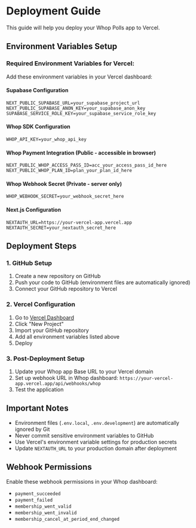 # Deployment Guide

This guide will help you deploy your Whop Polls app to Vercel.

## Environment Variables Setup

### Required Environment Variables for Vercel:

Add these environment variables in your Vercel dashboard:

#### Supabase Configuration
```
NEXT_PUBLIC_SUPABASE_URL=your_supabase_project_url
NEXT_PUBLIC_SUPABASE_ANON_KEY=your_supabase_anon_key
SUPABASE_SERVICE_ROLE_KEY=your_supabase_service_role_key
```

#### Whop SDK Configuration
```
WHOP_API_KEY=your_whop_api_key
```

#### Whop Payment Integration (Public - accessible in browser)
```
NEXT_PUBLIC_WHOP_ACCESS_PASS_ID=acc_your_access_pass_id_here
NEXT_PUBLIC_WHOP_PLAN_ID=plan_your_plan_id_here
```

#### Whop Webhook Secret (Private - server only)
```
WHOP_WEBHOOK_SECRET=your_webhook_secret_here
```

#### Next.js Configuration
```
NEXTAUTH_URL=https://your-vercel-app.vercel.app
NEXTAUTH_SECRET=your_nextauth_secret_here
```

## Deployment Steps

### 1. GitHub Setup
1. Create a new repository on GitHub
2. Push your code to GitHub (environment files are automatically ignored)
3. Connect your GitHub repository to Vercel

### 2. Vercel Configuration
1. Go to [Vercel Dashboard](https://vercel.com/dashboard)
2. Click "New Project"
3. Import your GitHub repository
4. Add all environment variables listed above
5. Deploy

### 3. Post-Deployment Setup
1. Update your Whop app Base URL to your Vercel domain
2. Set up webhook URL in Whop dashboard: `https://your-vercel-app.vercel.app/api/webhooks/whop`
3. Test the application

## Important Notes

- Environment files (`.env.local`, `.env.development`) are automatically ignored by Git
- Never commit sensitive environment variables to GitHub
- Use Vercel's environment variable settings for production secrets
- Update `NEXTAUTH_URL` to your production domain after deployment

## Webhook Permissions

Enable these webhook permissions in your Whop dashboard:
- `payment_succeeded`
- `payment_failed` 
- `membership_went_valid`
- `membership_went_invalid`
- `membership_cancel_at_period_end_changed`
